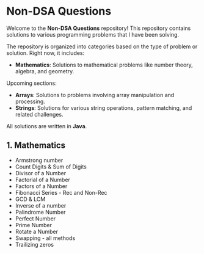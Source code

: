 
# Non-DSA Questions

Welcome to the **Non-DSA Questions** repository! This repository contains solutions to various programming problems that I have been solving. 

The repository is organized into categories based on the type of problem or solution. Right now, it includes:
- **Mathematics**: Solutions to mathematical problems like number theory, algebra, and geometry.

Upcoming sections:
- **Arrays**: Solutions to problems involving array manipulation and processing.
- **Strings**: Solutions for various string operations, pattern matching, and related challenges.

All solutions are written in **Java**.

## 1. Mathematics

  - Armstrong number
  - Count Digits & Sum of Digits
  - Divisor of a Number
  - Factorial of a Number
  - Factors of a Number
  - Fibonacci Series - Rec and Non-Rec
  - GCD & LCM
  - Inverse of a number
  - Palindrome Number
  - Perfect Number
  - Prime Number 
  - Rotate a Number
  - Swapping - all methods
  - Trailizing zeros

